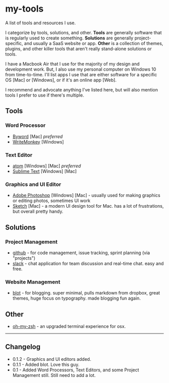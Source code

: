 # my-tools
A list of tools and resources I use. 

I categorize by tools, solutions, and other. **Tools** are generally software that is regularly used to create something. **Solutions** are generally project-specific, and usually a SaaS website or app. **Other** is a collection of themes, plugins, and other killer tools that aren't really stand-alone solutions or tools.

I have a Macbook Air that I use for the majority of my design and development work. But, I also use my personal computer on Windows 10 from time-to-time. I'll list apps I use that are either software for a specific OS [Mac] or [Windows], or if it's an online app [Web].

I recommend and advocate anything I've listed here, but will also mention tools I prefer to use if there's multiple.

## Tools
### Word Processor
* [Byword](https://bywordapp.com/) [Mac] *preferred*
* [WriteMonkey](http://writemonkey.com) [Windows] 

### Text Editor
* [atom](https://atom.io/) [Windows] [Mac] *preferred*
* [Sublime Text](https://www.sublimetext.com/) [Windows] [Mac]

### Graphics and UI Editor
* [Adobe Photoshop](http://www.adobe.com/products/photoshop.html) [Windows] [Mac] - usually used for making graphics or editing photos, sometimes UI work
* [Sketch](https://www.sketchapp.com/) [Mac] - a modern UI design tool for Mac. has a lot of frustrations, but overall pretty handy.

## Solutions

### Project Management
* [github](http://www.github.com) - for code management, issue tracking, sprint planning (via "projects")
* [slack](https://slack.com/) - chat application for team discussion and real-time chat. easy and free.

### Website Management
* [blot](https://blot.im/) - for blogging. super minimal, pulls markdown from dropbox, great themes, huge focus on typography. made blogging fun again.

## Other
* [oh-my-zsh](http://ohmyz.sh/) - an upgraded terminal experience for osx.


--- 

## Changelog
- 0.1.2 - Graphics and UI editors added.
- 0.1.1 - Added blot. Love this guy.
- 0.1 - Added Word Processors, Text Editors, and some Project Management still. Still need to add a lot.
